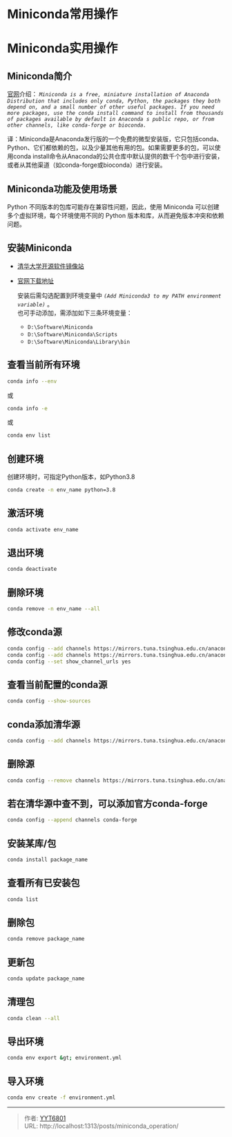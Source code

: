 # Miniconda常用操作


# Miniconda实用操作

## Miniconda简介
[官网](https://www.anaconda.com/docs/getting-started/miniconda/main)介绍： *`Miniconda is a free, miniature installation of Anaconda Distribution that includes only conda, Python, the packages they both depend on, and a small number of other useful packages. If you need more packages, use the conda install command to install from thousands of packages available by default in Anaconda s public repo, or from other channels, like conda-forge or bioconda. `*

译：Miniconda是Anaconda发行版的一个免费的微型安装版，它只包括conda、Python、它们都依赖的包，以及少量其他有用的包。如果需要更多的包，可以使用conda install命令从Anaconda的公共仓库中默认提供的数千个包中进行安装，或者从其他渠道（如conda-forge或bioconda）进行安装。

## Miniconda功能及使用场景
Python 不同版本的包库可能存在兼容性问题，因此，使用 Miniconda 可以创建多个虚拟环境，每个环境使用不同的 Python 版本和库，从而避免版本冲突和依赖问题。

## 安装Miniconda
  * [清华大学开源软件镜像站](https://mirrors.tuna.tsinghua.edu.cn/anaconda/miniconda/)
  * [官网下载地址](https://repo.anaconda.com/miniconda/)

    安装后需勾选配置到环境变量中 *`(Add Miniconda3 to my PATH environment variable)`* 。  
    也可手动添加，需添加如下三条环境变量：  
    * `D:\Software\Miniconda`  
    * `D:\Software\Miniconda\Scripts`  
    * `D:\Software\Miniconda\Library\bin`  

## 查看当前所有环境
```bash
conda info --env
```
或
```bash
conda info -e
```
或
```bash
conda env list
```

## 创建环境
创建环境时，可指定Python版本，如Python3.8
```bash
conda create -n env_name python=3.8
```

## 激活环境

```bash
conda activate env_name
```

## 退出环境

```bash
conda deactivate
```

## 删除环境

```bash
conda remove -n env_name --all
```

## 修改conda源
```bash
conda config --add channels https://mirrors.tuna.tsinghua.edu.cn/anaconda/pkgs/free/
conda config --add channels https://mirrors.tuna.tsinghua.edu.cn/anaconda/pkgs/main/
conda config --set show_channel_urls yes
```

## 查看当前配置的conda源
```bash
conda config --show-sources
```

## conda添加清华源
```bash
conda config --add channels https://mirrors.tuna.tsinghua.edu.cn/anaconda/pkgs/free/
```

## 删除源
```bash
conda config --remove channels https://mirrors.tuna.tsinghua.edu.cn/anaconda/pkgs/free/
```

## 若在清华源中查不到，可以添加官方conda-forge
```bash
conda config --append channels conda-forge
```

## 安装某库/包

```bash
conda install package_name
```

## 查看所有已安装包

```bash
conda list
```

## 删除包

```bash
conda remove package_name
```

## 更新包

```bash
conda update package_name
```

## 清理包

```bash
conda clean --all
```

## 导出环境

```bash
conda env export &gt; environment.yml
```

## 导入环境

```bash
conda env create -f environment.yml
```




---

> 作者: [YYT6801](https://blog.yyt6801.top/)  
> URL: http://localhost:1313/posts/miniconda_operation/  

